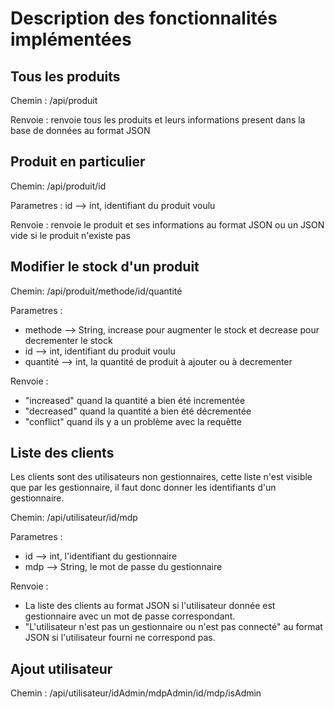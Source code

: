 # Description des fonctionnalités implémentées

## Tous les produits

Chemin : /api/produit

Renvoie : renvoie tous les produits et leurs informations present dans la base de données au format JSON

## Produit en particulier

Chemin: /api/produit/id

Parametres : id --> int, identifiant du produit voulu

Renvoie : renvoie le produit et ses informations au format JSON ou un JSON vide si le produit n'existe pas

## Modifier le stock d'un produit

Chemin: /api/produit/methode/id/quantité

Parametres : 
- methode --> String, increase pour augmenter le stock et decrease pour decrementer le stock
- id --> int, identifiant du produit voulu
- quantité --> int, la quantité de produit à ajouter ou à decrementer

Renvoie : 
- "increased" quand la quantité a bien été incrementée
- "decreased" quand la quantité a bien été décrementée
- "conflict" quand ils y a un problème avec la requêtte

## Liste des clients

Les clients sont des utilisateurs non gestionnaires, cette liste n'est visible que par les gestionnaire, il faut donc donner les identifiants d'un gestionnaire.

Chemin: /api/utilisateur/id/mdp

Parametres :
- id --> int, l'identifiant du gestionnaire
- mdp --> String, le mot de passe du gestionnaire

Renvoie :
- La liste des clients au format JSON si l'utilisateur donnée est gestionnaire avec un mot de passe correspondant.
- "L'utilisateur n'est pas un gestionnaire ou n'est pas connecté" au format JSON si l'utilisateur fourni ne correspond pas.

## Ajout utilisateur

Chemin : /api/utilisateur/idAdmin/mdpAdmin/id/mdp/isAdmin